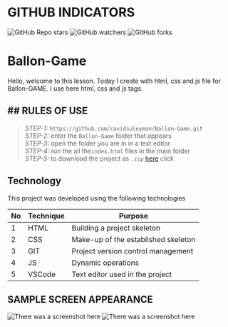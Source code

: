 # GITHUB INDICATORS

![GitHub Repo stars](https://img.shields.io/github/stars/IlkinLion/Ballon-Game?style=for-the-badge)
![GitHub watchers](https://img.shields.io/github/watchers/IlkinLion/Ballon-Game?style=for-the-badge)
![GitHub forks](https://img.shields.io/github/forks/IlkinLion/Ballon-Game?style=for-the-badge)

  # Ballon-Game

Hello, welcome to this lesson. Today I create with html, css and js file for Ballon-GAME. I use here html, css and js tags. 
## ## RULES OF USE

> *STEP-1:* `https://github.com/cavidsuleyman/Ballon-Game.git` <br/>
> *STEP-2:*  enter the `Ballon-Game` folder that appears <br/>
> *STEP-3:*  open the folder you are in in a text editor <br/>
> *STEP-4:*  run the  all the`index.html` files in the main folder <br/>
> *STEP-5:*  to download the project as `.zip`  [here](https://github.com/cavidsuleyman/Ballon-Game/archive/refs/heads/master.zip) click <br/>


## Technology

This project was developed using the following technologies

| No | Technique | Purpose |
| - | ---------- | --------------------- |
| 1 | HTML | Building a project skeleton |
| 2 | CSS |  Make-up of the established skeleton |
| 3 | GIT |  Project version control management |
| 4 | JS | Dynamic operations |
| 5 | VSCode | Text editor used in the project |


## SAMPLE SCREEN APPEARANCE

![There was a screenshot here](./screen_1.1.1.PNG)
![There was a screenshot here](./screen_1.1.2.PNG)
